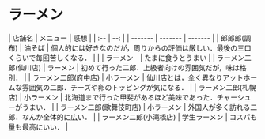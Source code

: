 # ラーメン

|  店舗名  |  メニュー  | 感想  |
| :-- | --: |
| ------- | ------- | ------- |
|  郎郎郎(調布)  | 油そば | 個人的には好きなのだが，周りからの評価は厳しい．最後の三口くらいで毎回苦しくなる． |
|  | ラーメン　|  たまに食うとうまい |
| ラーメン二郎(仙川店) | ラーメン | 初めて行った二郎．上級者向けの雰囲気だが，味は格別． |
| ラーメン二郎(府中店) | 小ラーメン | 仙川店とは，全く異なりアットホームな雰囲気の二郎．チーズや卵のトッピングが気になる． |
| ラーメン二郎(札幌店) | 小ラーメン | 北海道まで行った甲斐があるほど美味であった．チャーシューがうまい． |
| ラーメン二郎(歌舞伎町店) | 小ラーメン | 外国人が多く訪れる二郎．なんか全体的に広い． |
| ラーメン二郎(小滝橋店) | 学生ラーメン | コスパも量も最高にいい． |
